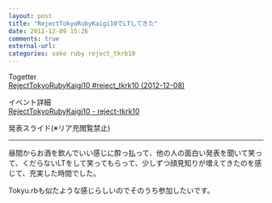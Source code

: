 ```yaml
---
layout: post
title: "RejectTokyoRubyKaigi10でLTしてきた"
date: 2012-12-09 15:26
comments: true
external-url: 
categories: sake ruby reject_tkrb10
---
```


Togetter  
[RejectTokyoRubyKaigi10 #reject_tkrk10 (2012-12-08)](http://togetter.com/li/420142)

イベント詳細  
[RejectTokyoRubyKaigi10 - reject-tkrk10](http://reject-tkrk10.doorkeeper.jp/events/1974)

発表スライド(※リア充閲覧禁止)
<script async class="speakerdeck-embed" data-id="cebcad5023370130684b22000a1c46b2" data-ratio="1.2994923857868" src="//speakerdeck.com/assets/embed.js"></script>

---

昼間からお酒を飲んでいい感じに酔っ払って、他の人の面白い発表を聞いて笑って、くだらないLTをして笑ってもらって、少しずつ顔見知りが増えてきたのを感じて、充実した時間でした。

Tokyu.rbも似たような感じらしいのでそのうち参加したいです。